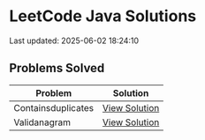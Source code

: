 # LeetCode Java Solutions

Last updated: 2025-06-02 18:24:10

## Problems Solved

| Problem | Solution |
|---------|----------|
| Containsduplicates | [View Solution](src/containsDuplicates) |
| Validanagram | [View Solution](src/validAnagram) |

